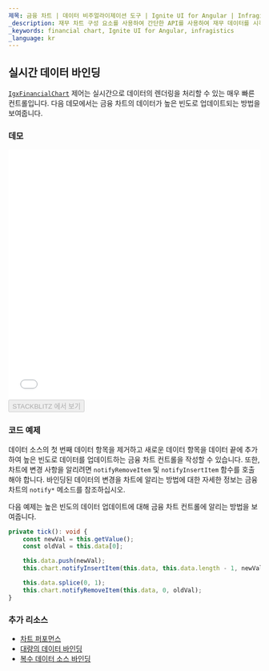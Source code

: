 ```yaml
---
제목: 금융 차트 | 데이터 비주얼라이제이션 도구 | Ignite UI for Angular | Infragistics | 실시간 데이터
_description: 재무 차트 구성 요소를 사용하여 간단한 API를 사용하여 재무 데이터를 시각화하십시오. 자세한 정보는 데모, 종속성, 사용법 및 도구 모음을보십시오.
_keywords: financial chart, Ignite UI for Angular, infragistics
_language: kr
---
```


## 실시간 데이터 바인딩

[`IgxFinancialChart`](financialchart_binding_live_data.md) 제어는 실시간으로 데이터의 렌더링을 처리할 수 있는 매우 빠른 컨트롤입니다. 다음 데모에서는 금융 차트의 데이터가 높은 빈도로 업데이트되는 방법을 보여줍니다.

### 데모

<div class="sample-container loading" style="height: 500px">
    <iframe id="financial-chart-high-frequency-iframe" src='{environment:demosBaseUrl}/charts/financial-chart-high-frequency' width="100%" height="100%" seamless frameBorder="0" onload="onXPlatSampleIframeContentLoaded(this);"></iframe>
</div>
<div>
    <button data-localize="stackblitz" disabled class="stackblitz-btn"   data-iframe-id="financial-chart-high-frequency-iframe" data-demos-base-url="{environment:demosBaseUrl}">STACKBLITZ 에서 보기
    </button>
</div>

<div class="divider--half"></div>

### 코드 예제

데이터 소스의 첫 번째 데이터 항목을 제거하고 새로운 데이터 항목을 데이터 끝에 추가하여 높은 빈도로 데이터를 업데이트하는 금융 차트 컨트롤을 작성할 수 있습니다. 또한, 차트에 변경 사항을 알리려면 `notifyRemoveItem` 및 `notifyInsertItem` 함수를 호출해야 합니다. 바인딩된 데이터의 변경을 차트에 알리는 방법에 대한 자세한 정보는 금융 차트의 `notify*` 메소드를 참조하십시오.

다음 예제는 높은 빈도의 데이터 업데이트에 대해 금융 차트 컨트롤에 알리는 방법을 보여줍니다.

```ts
private tick(): void {
    const newVal = this.getValue();
    const oldVal = this.data[0];

    this.data.push(newVal);
    this.chart.notifyInsertItem(this.data, this.data.length - 1, newVal);

    this.data.splice(0, 1);
    this.chart.notifyRemoveItem(this.data, 0, oldVal);
}
```

<div class="divider--half"></div>

### 추가 리소스

<div class="divider--half"></div>

-   [차트 퍼포먼스](financialchart_chart_performance.md)
-   [대량의 데이터 바인딩](financialchart_binding_large_data.md)
-   [복수 데이터 소스 바인딩](financialchart_binding_multiple_sources.md)
